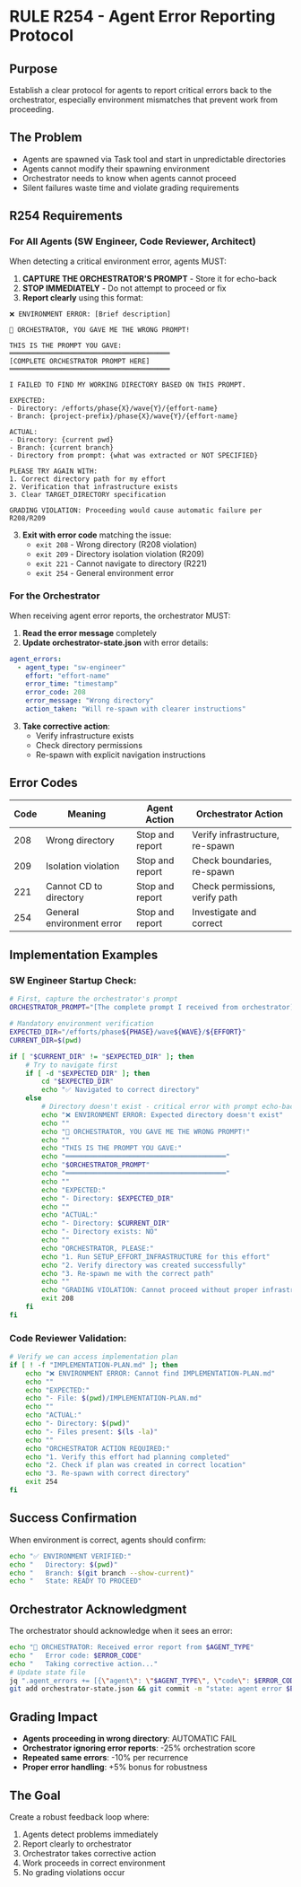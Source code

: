 # RULE R254 - Agent Error Reporting Protocol

## Purpose
Establish a clear protocol for agents to report critical errors back to the orchestrator, especially environment mismatches that prevent work from proceeding.

## The Problem
- Agents are spawned via Task tool and start in unpredictable directories
- Agents cannot modify their spawning environment
- Orchestrator needs to know when agents cannot proceed
- Silent failures waste time and violate grading requirements

## R254 Requirements

### For All Agents (SW Engineer, Code Reviewer, Architect)

When detecting a critical environment error, agents MUST:

1. **CAPTURE THE ORCHESTRATOR'S PROMPT** - Store it for echo-back
2. **STOP IMMEDIATELY** - Do not attempt to proceed or fix
3. **Report clearly** using this format:
```
❌ ENVIRONMENT ERROR: [Brief description]

🔴 ORCHESTRATOR, YOU GAVE ME THE WRONG PROMPT!

THIS IS THE PROMPT YOU GAVE:
════════════════════════════════════════
[COMPLETE ORCHESTRATOR PROMPT HERE]
════════════════════════════════════════

I FAILED TO FIND MY WORKING DIRECTORY BASED ON THIS PROMPT.

EXPECTED:
- Directory: /efforts/phase{X}/wave{Y}/{effort-name}
- Branch: {project-prefix}/phase{X}/wave{Y}/{effort-name}

ACTUAL:
- Directory: {current pwd}
- Branch: {current branch}
- Directory from prompt: {what was extracted or NOT SPECIFIED}

PLEASE TRY AGAIN WITH:
1. Correct directory path for my effort
2. Verification that infrastructure exists
3. Clear TARGET_DIRECTORY specification

GRADING VIOLATION: Proceeding would cause automatic failure per R208/R209
```

3. **Exit with error code** matching the issue:
   - `exit 208` - Wrong directory (R208 violation)
   - `exit 209` - Directory isolation violation (R209)
   - `exit 221` - Cannot navigate to directory (R221)
   - `exit 254` - General environment error

### For the Orchestrator

When receiving agent error reports, the orchestrator MUST:

1. **Read the error message** completely
2. **Update orchestrator-state.json** with error details:
```yaml
agent_errors:
  - agent_type: "sw-engineer"
    effort: "effort-name"
    error_time: "timestamp"
    error_code: 208
    error_message: "Wrong directory"
    action_taken: "Will re-spawn with clearer instructions"
```
3. **Take corrective action**:
   - Verify infrastructure exists
   - Check directory permissions
   - Re-spawn with explicit navigation instructions

## Error Codes

| Code | Meaning | Agent Action | Orchestrator Action |
|------|---------|--------------|-------------------|
| 208 | Wrong directory | Stop and report | Verify infrastructure, re-spawn |
| 209 | Isolation violation | Stop and report | Check boundaries, re-spawn |
| 221 | Cannot CD to directory | Stop and report | Check permissions, verify path |
| 254 | General environment error | Stop and report | Investigate and correct |

## Implementation Examples

### SW Engineer Startup Check:
```bash
# First, capture the orchestrator's prompt
ORCHESTRATOR_PROMPT="[The complete prompt I received from orchestrator]"

# Mandatory environment verification
EXPECTED_DIR="/efforts/phase${PHASE}/wave${WAVE}/${EFFORT}"
CURRENT_DIR=$(pwd)

if [ "$CURRENT_DIR" != "$EXPECTED_DIR" ]; then
    # Try to navigate first
    if [ -d "$EXPECTED_DIR" ]; then
        cd "$EXPECTED_DIR"
        echo "✅ Navigated to correct directory"
    else
        # Directory doesn't exist - critical error with prompt echo-back
        echo "❌ ENVIRONMENT ERROR: Expected directory doesn't exist"
        echo ""
        echo "🔴 ORCHESTRATOR, YOU GAVE ME THE WRONG PROMPT!"
        echo ""
        echo "THIS IS THE PROMPT YOU GAVE:"
        echo "════════════════════════════════════════"
        echo "$ORCHESTRATOR_PROMPT"
        echo "════════════════════════════════════════"
        echo ""
        echo "EXPECTED:"
        echo "- Directory: $EXPECTED_DIR"
        echo ""
        echo "ACTUAL:"
        echo "- Directory: $CURRENT_DIR"
        echo "- Directory exists: NO"
        echo ""
        echo "ORCHESTRATOR, PLEASE:"
        echo "1. Run SETUP_EFFORT_INFRASTRUCTURE for this effort"
        echo "2. Verify directory was created successfully"
        echo "3. Re-spawn me with the correct path"
        echo ""
        echo "GRADING VIOLATION: Cannot proceed without proper infrastructure"
        exit 208
    fi
fi
```

### Code Reviewer Validation:
```bash
# Verify we can access implementation plan
if [ ! -f "IMPLEMENTATION-PLAN.md" ]; then
    echo "❌ ENVIRONMENT ERROR: Cannot find IMPLEMENTATION-PLAN.md"
    echo ""
    echo "EXPECTED:"
    echo "- File: $(pwd)/IMPLEMENTATION-PLAN.md"
    echo ""
    echo "ACTUAL:"
    echo "- Directory: $(pwd)"
    echo "- Files present: $(ls -la)"
    echo ""
    echo "ORCHESTRATOR ACTION REQUIRED:"
    echo "1. Verify this effort had planning completed"
    echo "2. Check if plan was created in correct location"
    echo "3. Re-spawn with correct directory"
    exit 254
fi
```

## Success Confirmation

When environment is correct, agents should confirm:
```bash
echo "✅ ENVIRONMENT VERIFIED:"
echo "   Directory: $(pwd)"
echo "   Branch: $(git branch --show-current)"
echo "   State: READY TO PROCEED"
```

## Orchestrator Acknowledgment

The orchestrator should acknowledge when it sees an error:
```bash
echo "📍 ORCHESTRATOR: Received error report from $AGENT_TYPE"
echo "   Error code: $ERROR_CODE"
echo "   Taking corrective action..."
# Update state file
jq ".agent_errors += [{\"agent\": \"$AGENT_TYPE\", \"code\": $ERROR_CODE, \"time\": \"$(date -Iseconds)\"}]" orchestrator-state.json
git add orchestrator-state.json && git commit -m "state: agent error $ERROR_CODE recorded [R288]" && git push
```

## Grading Impact

- **Agents proceeding in wrong directory**: AUTOMATIC FAIL
- **Orchestrator ignoring error reports**: -25% orchestration score
- **Repeated same errors**: -10% per recurrence
- **Proper error handling**: +5% bonus for robustness

## The Goal

Create a robust feedback loop where:
1. Agents detect problems immediately
2. Report clearly to orchestrator
3. Orchestrator takes corrective action
4. Work proceeds in correct environment
5. No grading violations occur
